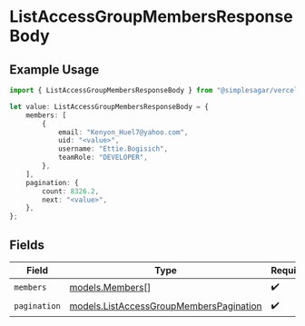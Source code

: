 # ListAccessGroupMembersResponseBody

## Example Usage

```typescript
import { ListAccessGroupMembersResponseBody } from "@simplesagar/vercel/models/listaccessgroupmembersop.js";

let value: ListAccessGroupMembersResponseBody = {
    members: [
        {
            email: "Kenyon_Huel7@yahoo.com",
            uid: "<value>",
            username: "Ettie.Bogisich",
            teamRole: "DEVELOPER",
        },
    ],
    pagination: {
        count: 8326.2,
        next: "<value>",
    },
};
```

## Fields

| Field                                                                                    | Type                                                                                     | Required                                                                                 | Description                                                                              |
| ---------------------------------------------------------------------------------------- | ---------------------------------------------------------------------------------------- | ---------------------------------------------------------------------------------------- | ---------------------------------------------------------------------------------------- |
| `members`                                                                                | [models.Members](../models/members.md)[]                                                 | :heavy_check_mark:                                                                       | N/A                                                                                      |
| `pagination`                                                                             | [models.ListAccessGroupMembersPagination](../models/listaccessgroupmemberspagination.md) | :heavy_check_mark:                                                                       | N/A                                                                                      |